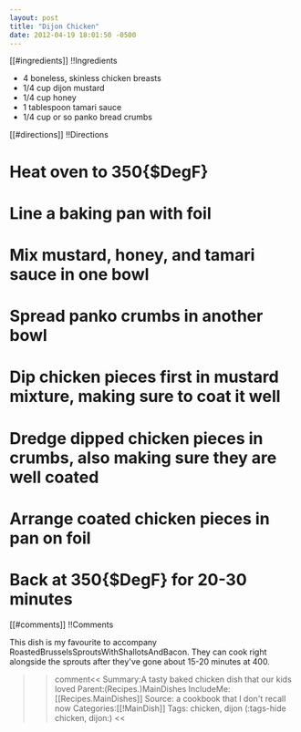 ```yaml
---
layout: post
title: "Dijon Chicken"
date: 2012-04-19 18:01:50 -0500
---
```

[[#ingredients]]
!!Ingredients
* 4 boneless, skinless chicken breasts
* 1/4 cup dijon mustard
* 1/4 cup honey
* 1 tablespoon tamari sauce
* 1/4 cup or so panko bread crumbs

[[#directions]]
!!Directions

# Heat oven to 350{$DegF}

# Line a baking pan with foil

# Mix mustard, honey, and tamari sauce in one bowl

# Spread panko crumbs in another bowl

# Dip chicken pieces first in mustard mixture, making sure to coat it well

# Dredge dipped chicken pieces in crumbs, also making sure they are well coated

# Arrange coated chicken pieces in pan on foil

# Back at 350{$DegF} for 20-30 minutes


[[#comments]]
!!Comments

This dish is my favourite to accompany RoastedBrusselsSproutsWithShallotsAndBacon. They can cook right alongside the sprouts after they've gone about 15-20 minutes at 400.


>>comment<<
Summary:A tasty baked chicken dish that our kids loved
Parent:(Recipes.)MainDishes
IncludeMe:[[Recipes.MainDishes]]
Source: a cookbook that I don't recall now
Categories:[[!MainDish]]
Tags: chicken, dijon
(:tags-hide chicken, dijon:)
>><<
